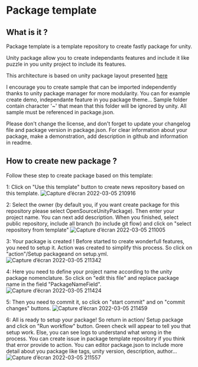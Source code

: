 # Package template

## What is it ?
Package template is a template repository to create fastly package for unity.

Unity package allow you to create independants features and include it like puzzle in you unity project to include its features.

This architecture is based on unity package layout presented [here](https://docs.unity3d.com/Manual/cus-layout.html)

I encourage you to create sample that can be imported independently thanks to unity package manager for more modularity. 
You can for example create demo, independante feature in you package theme...
Sample folder contain character '~' that mean that this folder will be ignored by unity.
All sample must be referenced in package.json.

Please don't change the license, and don't forget to update your changelog file and package version in package.json.
For clear information about your package, make a demonstration, add description in github and information in readme.

## How to create new package ? 
Follow these step to create package based on this template:

1: Click on "Use this template" button to create news repository based on this template.
![Capture d’écran 2022-03-05 210916](https://user-images.githubusercontent.com/55276408/156898721-99195bf3-02c1-41f5-9bc8-483a9b65c55a.png)

2: Select the owner (by default you, if you want create package for this repository please select OpenSourceUnityPackage).
Then enter your project name. You can next add description. When you finished, select public repository, include all branch (to include git flow) and click on "select repository from template"
![Capture d’écran 2022-03-05 211005](https://user-images.githubusercontent.com/55276408/156898722-cc3bf2aa-b6bd-44a1-9f74-a63d9543d1f1.png)

3: Your package is created ! Before started to create wonderfull features, you need to setup it. Action was created to simplify this process. So click on "action"/Setup packageand on setup.yml.
![Capture d’écran 2022-03-05 211342](https://user-images.githubusercontent.com/55276408/156898897-60695326-4cab-436e-bc6b-622cc833dcc8.png)

4: Here you need to define your project name according to the unity package nomenclature. So click on "edit this file" and replace package name in the field "PackageNameField".
![Capture d’écran 2022-03-05 211424](https://user-images.githubusercontent.com/55276408/156898898-897647d3-e189-4fc5-b907-5b547df43a5c.png)

5: Then you need to commit it, so click on "start commit" and on "commit changes" buttons.
![Capture d’écran 2022-03-05 211459](https://user-images.githubusercontent.com/55276408/156898899-c2811232-cd3d-4bf3-be89-bb9c700c212d.png)

6: All is ready to setup your package! So return in action/ Setup package and click on "Run workflow" button. Green check will appear to tell you that setup work. Else, you can see logs to understand what wrong in the process. You can create issue in package template repository if you think that error provide to action. You can editor package.json to include more detail about you package like tags, unity version, description, author...
![Capture d’écran 2022-03-05 211557](https://user-images.githubusercontent.com/55276408/156898900-43be611c-ad43-474b-8d7b-861bedede27e.png)
